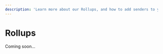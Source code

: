 ```yaml
---
description: 'Learn more about our Rollups, and how to add senders to your weekly digest.'
---
```


# Rollups

Coming soon...

